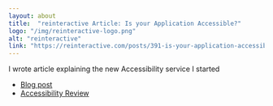 ```yaml
---
layout: about
title:  "reinteractive Article: Is your Application Accessible?"
logo: "/img/reinteractive-logo.png"
alt: "reinteractive"
link: "https://reinteractive.com/posts/391-is-your-application-accessible-for-everyone-to-use"
---
```


I wrote article explaining the new Accessibility service I started

- [Blog post](/publications/#reinteractive-a11y-review-2019)
- [Accessibility Review](/portfolio/#accessibility_review2019)
